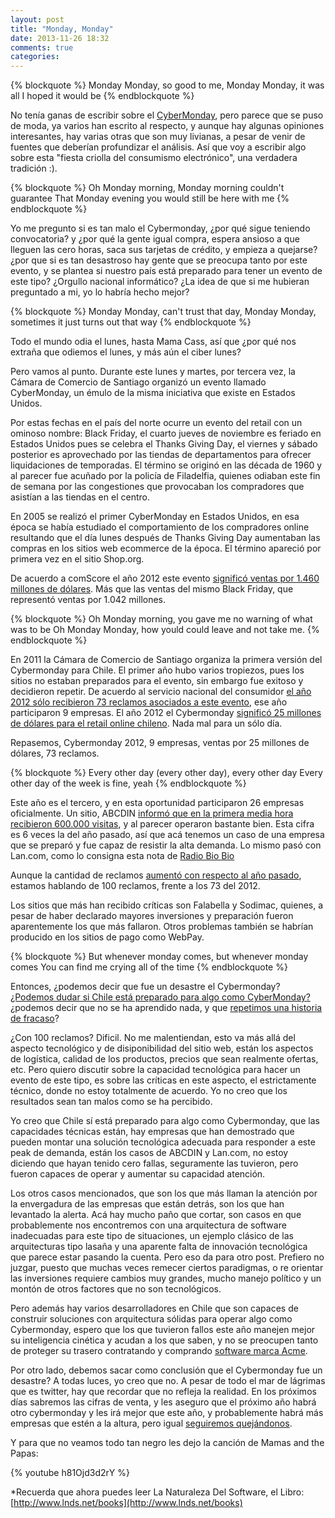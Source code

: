 ```yaml
---
layout: post
title: "Monday, Monday"
date: 2013-11-26 18:32
comments: true
categories: 
---
```

{% blockquote %}
Monday Monday, so good to me,
Monday Monday, it was all I hoped it would be
{% endblockquote %}

No tenía ganas de escribir sobre el [CyberMonday](http://www.cybermonday.cl), pero parece que se puso de moda, ya varios han escrito al respecto, y aunque hay algunas opiniones interesantes, hay varias otras que son muy livianas, a pesar de venir de fuentes que deberían profundizar el análisis. Así que voy a escribir algo sobre esta "fiesta criolla del consumismo electrónico",  una verdadera tradición :).

{% blockquote %}
Oh Monday morning, Monday morning couldn't guarantee
That Monday evening you would still be here with me
{% endblockquote %}


Yo me pregunto si es tan malo el Cybermonday, ¿por qué sigue teniendo convocatoria? y ¿por qué la gente igual compra, espera ansioso a que lleguen las cero horas, saca sus tarjetas de crédito, y empieza a quejarse? ¿por que si es tan desastroso hay gente que se preocupa tanto por este evento, y se plantea si nuestro país está preparado para tener un evento de este tipo? ¿Orgullo nacional informático? ¿La idea de que si me hubieran preguntado a mi, yo lo habría hecho mejor? 

<!-- more -->

{% blockquote %}
Monday Monday, can't trust that day,
Monday Monday, sometimes it just turns out that way
{% endblockquote %}

Todo el mundo odia el lunes, hasta Mama Cass, así que ¿por qué nos extraña que odiemos el lunes, y más aún el ciber lunes?

Pero vamos al punto. Durante este lunes y martes, por tercera vez, la Cámara de Comercio de Santiago organizó un evento llamado CyberMonday, un émulo de la misma iniciativa que existe en Estados Unidos. 

Por estas fechas en el país del norte ocurre un evento del retail con un ominoso nombre: Black Friday, el cuarto jueves de noviembre es feriado en Estados Unidos pues se celebra el  Thanks Giving Day, el viernes y sábado posterior es aprovechado por las tiendas de departamentos para ofrecer liquidaciones de temporadas. El término se originó en las década de 1960 y al parecer fue acuñado por la policía de Filadelfia, quienes odiaban este fin de semana por las congestiones que provocaban los compradores que asistían a las tiendas en el centro.

En 2005 se realizó el primer CyberMonday en Estados Unidos, en esa época se había estudiado el comportamiento de los compradores online resultando que el día lunes después de Thanks Giving Day aumentaban las compras en los sitios web ecommerce de la época. El término apareció por primera vez en el sitio Shop.org.

De acuerdo a comScore el año 2012 este evento [significó ventas por 1.460 millones de dólares](http://www.comscore.com/Insights/Press_Releases/2012/12/Cyber_Monday_Headlines_Cyber_Week_as_Three_Individual_Days_Eclipse_1_Billion_in_Online_Spending). Más que las ventas del mismo Black Friday, que representó ventas por 1.042 millones.

{% blockquote %}
Oh Monday morning, you gave me no warning of what was to be
Oh Monday Monday, how yould could leave and not take me.
{% endblockquote %}

En 2011 la Cámara de Comercio de Santiago organiza la primera versión del Cybermonday para Chile. El primer año hubo varios tropiezos, pues los sitios no estaban preparados para el evento, sin embargo fue exitoso y decidieron repetir. De acuerdo al servicio nacional del consumidor [el año 2012 sólo recibieron 73 reclamos asociados a este evento](http://www.lanacion.cl/disminuyeron-reclamos-por-cyber-monday-chile-solo-73/noticias/2012-11-27/152210.html), ese año participaron 9 empresas. El año 2012 el Cybermonday [significó 25 millones de dólares para el retail online chileno](http://www.df.cl/cyber-monday-chile-preve-duplicar-su-oferta-de-marcas-participantes-en-la-version-2013/prontus_df/2013-11-17/200734.html). Nada mal para un sólo día.

Repasemos, Cybermonday 2012, 9 empresas, ventas por 25 millones de dólares, 73 reclamos.

{% blockquote %}
Every other day (every other day), every other day
Every other day of the week is fine, yeah
{% endblockquote %}

Este año es el tercero, y en esta oportunidad participaron 26 empresas oficialmente. Un sitio, ABCDIN [informó que en la primera media hora recibieron 600.000 visitas](http://www.df.cl/pese-a-reclamos-sitios-superarian-las-expectativas-en-cybermonday-2013/prontus_df/2013-11-25/210902.html), y al parecer operaron bastante bien. Esta cifra es 6 veces la del año pasado, así que acá tenemos un caso de una empresa que se preparó y fue capaz de resistir la alta demanda. Lo mismo pasó con Lan.com, como lo consigna esta nota de [Radio Bio Bio](http://www.biobiochile.cl/2013/11/25/frustracion-de-usuarios-por-colapso-marca-primeros-minutos-del-cyber-monday-2013.shtml)

Aunque la cantidad de reclamos [aumentó con respecto al año pasado](http://www.biobiochile.cl/2013/11/25/cybermonday-chile-2013-acumula-33-denuncias-en-el-sernac.shtml), estamos hablando de 100 reclamos, frente a los 73 del 2012.

Los sitios que más han recibido críticas son Falabella y Sodimac, quienes, a pesar de haber declarado mayores inversiones y preparación fueron aparentemente los que más fallaron. Otros problemas también se habrían producido en los sitios de pago como WebPay.


{% blockquote %}
But whenever monday comes, but whenever monday comes
You can find me crying all of the time
{% endblockquote %}

Entonces, ¿podemos decir que fue un desastre el Cybermonday?
[¿Podemos dudar si Chile está preparado para algo como CyberMonday?](http://noticias.terra.cl/tecnologia/bits-ciencia-sociedad/blog) ¿podemos decir que no se ha aprendido nada, y que [repetimos una historia de fracaso](http://www.andresbustamante.cl/2013/03/ciber-dumbday-dia-marmota/)?

¿Con 100 reclamos? Dificil. No me malentiendan, esto va más allá del aspecto tecnológico y de disiponibilidad del sitio web, están los aspectos de logística, calidad de los productos, precios que sean realmente ofertas, etc. Pero quiero discutir sobre la capacidad tecnológica para hacer un evento de este tipo, es sobre las críticas en este aspecto, el estrictamente  técnico, donde no estoy totalmente de acuerdo. Yo no creo que los resultados sean tan malos como se ha percibido.

Yo creo que Chile sí está preparado para algo como Cybermonday, que las capacidades técnicas están, hay empresas que han demostrado que pueden montar una solución tecnológica adecuada para responder a este peak de demanda, están los casos de ABCDIN y Lan.com, no estoy diciendo que hayan tenido cero fallas, seguramente las tuvieron, pero fueron capaces de operar y aumentar su capacidad atención.

Los otros casos mencionados, que son los que más llaman la atención por la envergadura de las empresas que están detrás, son los que han levantado la alerta. Acá hay mucho paño que cortar, son casos en que probablemente nos encontremos con una arquitectura de software inadecuadas para este tipo de situaciones, un ejemplo clásico de las arquitecturas tipo lasaña y una aparente falta de innovación tecnológica que parece estar pasando la cuenta. Pero eso da para otro post. Prefiero no juzgar, puesto que muchas veces remecer ciertos paradigmas, o re orientar las inversiones requiere cambios muy grandes, mucho manejo político y un montón de otros factores que no son tecnológicos.

Pero además hay varios desarrolladores en Chile que son capaces de construir soluciones con arquitectura sólidas para operar algo como Cybermonday, espero que los que tuvieron fallos este año manejen mejor su inteligencia cinética y acudan a los que saben, y no se preocupen tanto de proteger su trasero contratando y comprando [software marca Acme](http://www.lnds.net/blog/2012/04/sobre-la-inteligencia-del-coyote.html). 

Por otro lado, debemos sacar como conclusión que el Cybermonday fue un desastre? A todas luces, yo creo que no. A pesar de todo el mar de lágrimas que es twitter, hay que recordar que no refleja la realidad. En los próximos días sabremos las cifras de venta, y les aseguro que el próximo año habrá otro cybermonday y les irá mejor que este año, y probablemente habrá más empresas que estén a la altura, pero igual [seguiremos quejándonos](http://www.lnds.net/blog/2012/03/filoctetes.html).

Y para que no veamos todo tan negro les dejo la canción de Mamas and the Papas:

{% youtube h81Ojd3d2rY %}

 *Recuerda que ahora puedes leer La Naturaleza Del Software, el Libro: [http://www.lnds.net/books](http://www.lnds.net/books)